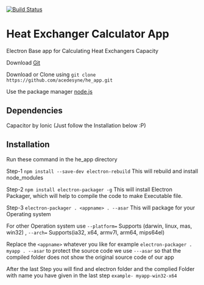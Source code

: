 [![Build Status](https://dev.azure.com/dhruvdalsaniya1995/dhruvdalsaniya1995/_apis/build/status/acedesyne.he_app?branchName=master)](https://dev.azure.com/dhruvdalsaniya1995/dhruvdalsaniya1995/_build/latest?definitionId=2&branchName=master)

# Heat Exchanger Calculator App
 Electron Base app for Calculating Heat Exchangers Capacity
 
 Download [Git](https://git-scm.com/downloads)

 Download or Clone using ```git clone https://github.com/acedesyne/he_app.git ```
 
 Use the package manager [node.js](https://nodejs.org/en/)

## Dependencies
 Capacitor by Ionic (Just follow the Installation below :P)

## Installation
 Run these command in the he_app directory

 Step-1 ``` npm install --save-dev electron-rebuild ``` This will rebuild and install node_modules

 Step-2 ``` npm install electron-packager -g ``` This will install Electron Packager, which will help to compile the code to make Executable file.

 Step-3 ``` electron-packager . <appname> . --asar ```  This will package for your Operating system
 
 For other Operation system use  ```--platform=``` Supports (darwin, linux, mas, win32)  , ```--arch=``` Supports(ia32, x64, armv7l, arm64, mips64el)
 
 Replace the ```<appname>``` whatever you like for example ``` electron-packager . myapp . --asar ``` to protect the source code we use ```---asar``` so that the compiled folder does not show the original source code of our app

 After the last Step you will find and electron folder and the complied Folder with name you have given in the last step ```example- myapp-win32-x64```





 

